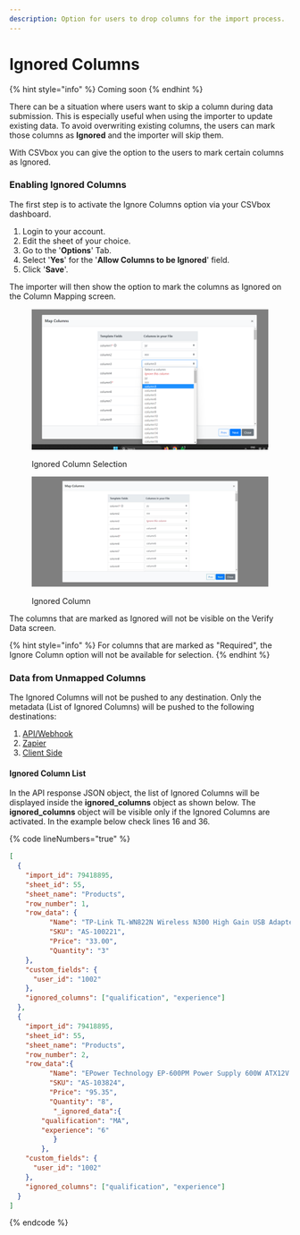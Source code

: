 ```yaml
---
description: Option for users to drop columns for the import process.
---
```


# Ignored Columns

{% hint style="info" %}
Coming soon
{% endhint %}

There can be a situation where users want to skip a column during data submission. This is especially useful when using the importer to update existing data. To avoid overwriting existing columns, the users can mark those columns as **Ignored** and the importer will skip them.

With CSVbox you can give the option to the users to mark certain columns as Ignored.&#x20;

### Enabling Ignored Columns

The first step is to activate the Ignore Columns option via your CSVbox dashboard.

1. Login to your account.
2. Edit the sheet of your choice.
3. Go to the '**Options**' Tab.
4. Select '**Yes**' for the '**Allow Columns to be Ignored**' field.
5. Click '**Save**'.

The importer will then show the option to mark the columns as Ignored on the Column Mapping screen.

<figure><img src="../.gitbook/assets/Ignore Colum1..png" alt=""><figcaption><p>Ignored Column Selection</p></figcaption></figure>

<figure><img src="../.gitbook/assets/Ignore Colum2.png" alt=""><figcaption><p>Ignored Column</p></figcaption></figure>

The columns that are marked as Ignored will not be visible on the Verify Data screen.

{% hint style="info" %}
For columns that are marked as "Required", the Ignore Column option will not be available for selection.
{% endhint %}

### **Data from Unmapped Columns**

The Ignored Columns will not be pushed to any destination. Only the metadata (List of Ignored Columns) will be pushed to the following destinations:

1. [API/Webhook](../destinations/#webhook)
2. [Zapier](../destinations/zapier.md)
3. [Client Side](../getting-started/3.-receive-data.md#data-at-the-client-side)

#### Ignored Column List

In the API response JSON object, the list of Ignored Columns will be displayed inside the **ignored\_columns** object as shown below. The **ignored\_columns** object will be visible only if the Ignored Columns are activated. In the example below check lines 16 and 36.

{% code lineNumbers="true" %}
```json
[
  {
    "import_id": 79418895,
    "sheet_id": 55,
    "sheet_name": "Products",
    "row_number": 1,
    "row_data": {
          "Name": "TP-Link TL-WN822N Wireless N300 High Gain USB Adapter",
          "SKU": "AS-100221",
          "Price": "33.00",
          "Quantity": "3"        
    },
    "custom_fields": {
      "user_id": "1002"
    },
    "ignored_columns": ["qualification", "experience"]
  },
  {
    "import_id": 79418895,
    "sheet_id": 55,
    "sheet_name": "Products",
    "row_number": 2,
    "row_data":{
          "Name": "EPower Technology EP-600PM Power Supply 600W ATX12V 2.3 Single 120mm Cooling Fan Bare",
          "SKU": "AS-103824",
          "Price": "95.35",
          "Quantity": "8",
           "_ignored_data":{
		"qualification": "MA",
		"experience": "6"
           }
        },
    "custom_fields": {
      "user_id": "1002"
    },
    "ignored_columns": ["qualification", "experience"]
  }
]
```
{% endcode %}

